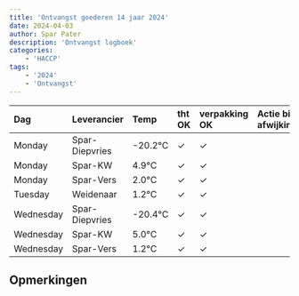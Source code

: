 ```yaml
---
title: 'Ontvangst goederen 14 jaar 2024'
date: 2024-04-03
author: Spar Pater
description: 'Ontvangst logboek'
categories:
    - 'HACCP'
tags:
    - '2024'
    - 'Ontvangst'
---
```

| Dag | Leverancier | Temp | tht OK | verpakking OK | Actie bij afwijking | Controle door |
|:---|:---|:---|:---|:---|:---|:---|
| Monday | Spar-Diepvries | -20.2°C | &check; | &check; | | DPater |
| Monday | Spar-KW | 4.9°C | &check; | &check; | | DPater |
| Monday | Spar-Vers | 2.0°C | &check; | &check; | | DPater |
| Tuesday | Weidenaar | 1.2°C | &check; | &check; | | DPater |
| Wednesday | Spar-Diepvries | -20.4°C | &check; | &check; | | WPater |
| Wednesday | Spar-KW | 5.0°C | &check; | &check; | | WPater |
| Wednesday | Spar-Vers | 1.2°C | &check; | &check; | | WPater |

## Opmerkingen


